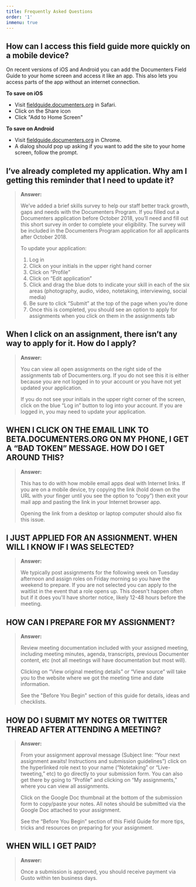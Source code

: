 ```yaml
---
title: Frequently Asked Questions
order: '1'
inmenu: true
---
```

## How can I access this field guide more quickly on a mobile device?

On recent versions of iOS and Android you can add the Documenters Field Guide to your home screen and access it like an app. This also lets you access parts of the app without an internet connection.

**To save on iOS**

- Visit [fieldguide.documenters.org](https://fieldguide.documenters.org/) in Safari.
- Click on the Share icon
- Click "Add to Home Screen"

**To save on Android**

- Visit [fieldguide.documenters.org](https://fieldguide.documenters.org/) in Chrome.
- A dialog should pop up asking if you want to add the site to your home screen, follow the prompt.

## I’ve already completed my application. Why am I getting this reminder that I need to update it?

> **Answer:**
>
> We’ve added a brief skills survey to help our staff better track growth, gaps and needs with the Documenters Program. If you filled out a Documenters application before October 2018, you’ll need and fill out this short survey in order to complete your eligibility. The survey will be included in the Documenters Program application for all applicants after October 2018.
>
> To update your application:
>
> 1. Log in 
> 2. Click on your initials in the upper right hand corner
> 3. Click on “Profile”
> 4. Click on “Edit application”
> 5. Click and drag the blue dots to indicate your skill in each of the six areas (photography, audio, video, notetaking, interviewing, social media)
> 6. Be sure to click “Submit” at the top of the page when you’re done
> 7. Once this is completed, you should see an option to apply for assignments when you click on them in the assignments tab

## When I click on an assignment, there isn’t any way to apply for it. How do I apply?

> **Answer:**
>
> You can view all open assignments on the right side of the assignments tab of Documenters.org. If you do not see this it is either because you are not logged in to your account or you have not yet updated your application.
>
> If you do not see your initials in the upper right corner of the screen, click on the blue “Log in” button to log into your account. If you are logged in, you may need to update your application.

## WHEN I CLICK ON THE EMAIL LINK TO BETA.DOCUMENTERS.ORG ON MY PHONE, I GET A “BAD TOKEN” MESSAGE. HOW DO I GET AROUND THIS?

> **Answer:**
>
> This has to do with how mobile email apps deal with Internet links. If you are on a mobile device, try copying the link (hold down on the URL with your finger until you see the option to “copy”) then exit your mail app and pasting the link in your Internet browser app.
>
> Opening the link from a desktop or laptop computer should also fix this issue.

## I JUST APPLIED FOR AN ASSIGNMENT. WHEN WILL I KNOW IF I WAS SELECTED?

> **Answer:**
>
> We typically post assignments for the following week on Tuesday afternoon and assign roles on Friday morning so you have the weekend to prepare. If you are not selected you can apply to the waitlist in the event that a role opens up. This doesn't happen often but if it does you'll have shorter notice, likely 12-48 hours before the meeting.

## HOW CAN I PREPARE FOR MY ASSIGNMENT?

> **Answer:**
>
> Review meeting documentation included with your assigned meeting, including meeting minutes, agenda, transcripts, previous Documenter content, etc (not all meetings will have documentation but most will).
>
> Clicking on “View original meeting details” or “View source” will take you to the website where we got the meeting time and date information.
>
> See the "Before You Begin" section of this guide for details, ideas and checklists.

## HOW DO I SUBMIT MY NOTES OR TWITTER THREAD AFTER ATTENDING A MEETING?

> **Answer:**
>
> From your assignment approval message (Subject line: “Your next assignment awaits! Instructions and submission guidelines”) click on the hyperlinked role next to your name (“Notetaking” or “Live-tweeting,” etc) to go directly to your submission form. You can also get there by going to “Profile” and clicking on “My assignments,” where you can view all assignments.
>
> Click on the Google Doc thumbnail at the bottom of the submission form to copy/paste your notes. All notes should be submitted via the Google Doc attached to your assignment.
>
> See the “Before You Begin” section of this Field Guide for more tips, tricks and resources on preparing for your assignment.

## WHEN WILL I GET PAID?

> **Answer:**
>
> Once a submission is approved, you should receive payment via Gusto within ten business days.
